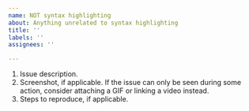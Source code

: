 ```yaml
---
name: NOT syntax highlighting
about: Anything unrelated to syntax highlighting
title: ''
labels: ''
assignees: ''

---
```


1. Issue description.
2. Screenshot, if applicable. If the issue can only be seen during some action, consider attaching a GIF or linking a video instead.
3. Steps to reproduce, if applicable.

